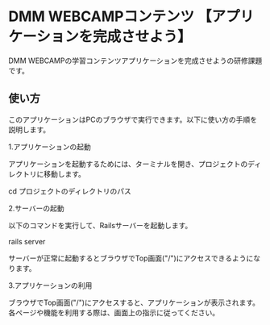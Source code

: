 # DMM WEBCAMPコンテンツ 【アプリケーションを完成させよう】

DMM WEBCAMPの学習コンテンツアプリケーションを完成させようの研修課題です。

## 使い方
このアプリケーションはPCのブラウザで実行できます。以下に使い方の手順を説明します。

1.アプリケーションの起動

アプリケーションを起動するためには、ターミナルを開き、プロジェクトのディレクトリに移動します。

cd プロジェクトのディレクトリのパス

2.サーバーの起動

以下のコマンドを実行して、Railsサーバーを起動します。

rails server

サーバーが正常に起動するとブラウザでTop画面("/")にアクセスできるようになります。

3.アプリケーションの利用

ブラウザでTop画面("/")にアクセスすると、アプリケーションが表示されます。各ページや機能を利用する際は、画面上の指示に従ってください。
